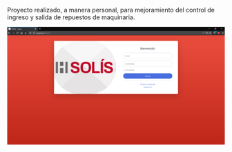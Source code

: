 Proyecto realizado, a manera personal, para mejoramiento del control de ingreso y salida de repuestos de maquinaria.

![Alt text](img/login.png?raw=true "Login")
